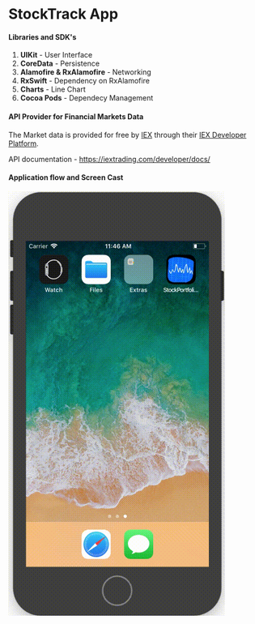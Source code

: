 #  StockTrack App

#### Libraries and SDK's

1. **UIKit** - User Interface
2. **CoreData** - Persistence
3. **Alamofire & RxAlamofire** - Networking
4. **RxSwift** - Dependency on RxAlamofire
5. **Charts** - Line Chart
6. **Cocoa Pods** - Dependecy Management

#### API Provider for Financial Markets Data

The Market data is provided for free by [IEX](https://iextrading.com/developer/) through their [IEX Developer Platform](https://iextrading.com/developer/).

API documentation - https://iextrading.com/developer/docs/

#### Application flow and Screen Cast

<a href=""><img src="https://github.com/sujaybhowmick/StockPortfolioApp/blob/master/StockTrackScreenCast.gif?raw=true"></a>



